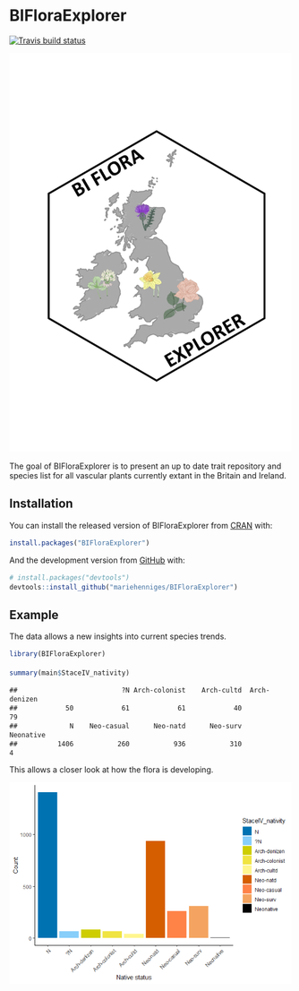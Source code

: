 
<!-- README.md is generated from README.Rmd. Please edit that file -->

# BIFloraExplorer

<!-- badges: start -->

[![Travis build
status](https://travis-ci.com/mariehenniges/BIFloraExplorer.svg?branch=master)](https://travis-ci.com/mariehenniges/BIFloraExplorer)

![Native status](images/sticker.png) <!-- badges: end -->

The goal of BIFloraExplorer is to present an up to date trait repository
and species list for all vascular plants currently extant in the Britain
and Ireland.

## Installation

You can install the released version of BIFloraExplorer from
[CRAN](https://CRAN.R-project.org) with:

``` r
install.packages("BIFloraExplorer")
```

And the development version from [GitHub](https://github.com/) with:

``` r
# install.packages("devtools")
devtools::install_github("mariehenniges/BIFloraExplorer")
```

## Example

The data allows a new insights into current species trends.

``` r
library(BIFloraExplorer)

summary(main$StaceIV_nativity)
```

    ##                          ?N Arch-colonist    Arch-cultd  Arch-denizen 
    ##            50            61            61            40            79 
    ##             N    Neo-casual      Neo-natd      Neo-surv     Neonative 
    ##          1406           260           936           310             4

This allows a closer look at how the flora is developing.

![Native status](images/native_status.png)
